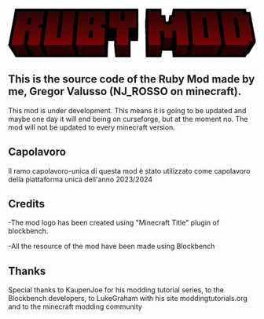 ![](logo.png)
## This is the source code of the Ruby Mod made by me, Gregor Valusso (NJ_ROSSO on minecraft).

This mod is under development. This means it is going to be updated and maybe one day it will end being on curseforge, but at the moment no. The mod will not be updated to every minecraft version.

## Capolavoro

Il ramo capolavoro-unica di questa mod è stato utilizzato come capolavoro della piattaforma unica dell'anno 2023/2024 

## Credits

-The mod logo has been created using "Minecraft Title" plugin of blockbench.

-All the resource of the mod have been made using Blockbench

## Thanks

Special thanks to KaupenJoe for his modding tutorial series, to the Blockbench developers, to LukeGraham with his site moddingtutorials.org and to the minecraft modding community
